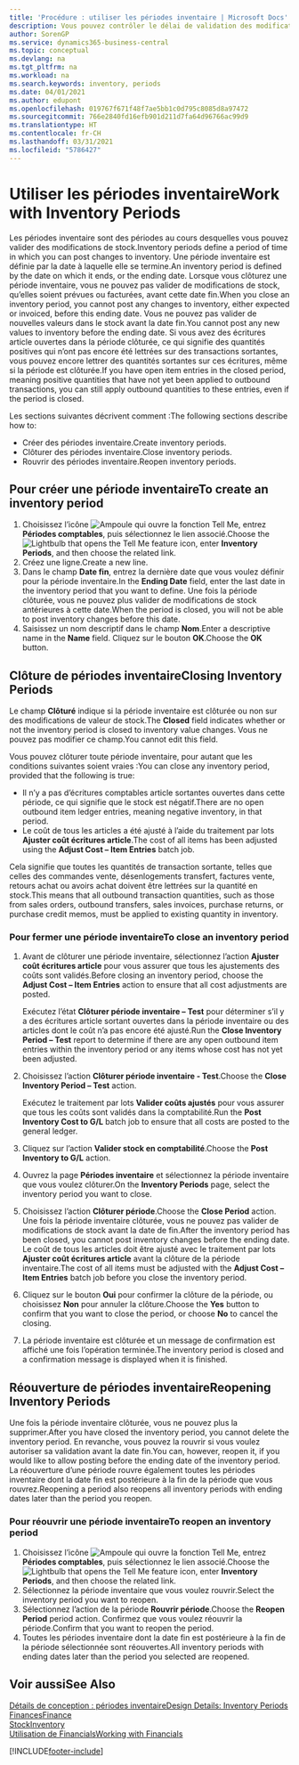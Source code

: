 ```yaml
---
title: 'Procédure : utiliser les périodes inventaire | Microsoft Docs'
description: Vous pouvez contrôler le délai de validation des modifications du stock en définissant des périodes inventaire.
author: SorenGP
ms.service: dynamics365-business-central
ms.topic: conceptual
ms.devlang: na
ms.tgt_pltfrm: na
ms.workload: na
ms.search.keywords: inventory, periods
ms.date: 04/01/2021
ms.author: edupont
ms.openlocfilehash: 019767f671f48f7ae5bb1c0d795c8085d8a97472
ms.sourcegitcommit: 766e2840fd16efb901d211d7fa64d96766ac99d9
ms.translationtype: HT
ms.contentlocale: fr-CH
ms.lasthandoff: 03/31/2021
ms.locfileid: "5786427"
---
```

# <a name="work-with-inventory-periods"></a><span data-ttu-id="8f9c3-103">Utiliser les périodes inventaire</span><span class="sxs-lookup"><span data-stu-id="8f9c3-103">Work with Inventory Periods</span></span>
<span data-ttu-id="8f9c3-104">Les périodes inventaire sont des périodes au cours desquelles vous pouvez valider des modifications de stock.</span><span class="sxs-lookup"><span data-stu-id="8f9c3-104">Inventory periods define a period of time in which you can post changes to inventory.</span></span> <span data-ttu-id="8f9c3-105">Une période inventaire est définie par la date à laquelle elle se termine.</span><span class="sxs-lookup"><span data-stu-id="8f9c3-105">An inventory period is defined by the date on which it ends, or the ending date.</span></span> <span data-ttu-id="8f9c3-106">Lorsque vous clôturez une période inventaire, vous ne pouvez pas valider de modifications de stock, qu’elles soient prévues ou facturées, avant cette date fin.</span><span class="sxs-lookup"><span data-stu-id="8f9c3-106">When you close an inventory period, you cannot post any changes to inventory, either expected or invoiced, before this ending date.</span></span> <span data-ttu-id="8f9c3-107">Vous ne pouvez pas valider de nouvelles valeurs dans le stock avant la date fin.</span><span class="sxs-lookup"><span data-stu-id="8f9c3-107">You cannot post any new values to inventory before the ending date.</span></span> <span data-ttu-id="8f9c3-108">Si vous avez des écritures article ouvertes dans la période clôturée, ce qui signifie des quantités positives qui n’ont pas encore été lettrées sur des transactions sortantes, vous pouvez encore lettrer des quantités sortantes sur ces écritures, même si la période est clôturée.</span><span class="sxs-lookup"><span data-stu-id="8f9c3-108">If you have open item entries in the closed period, meaning positive quantities that have not yet been applied to outbound transactions, you can still apply outbound quantities to these entries, even if the period is closed.</span></span>  

<span data-ttu-id="8f9c3-109">Les sections suivantes décrivent comment :</span><span class="sxs-lookup"><span data-stu-id="8f9c3-109">The following sections describe how to:</span></span>

* <span data-ttu-id="8f9c3-110">Créer des périodes inventaire.</span><span class="sxs-lookup"><span data-stu-id="8f9c3-110">Create inventory periods.</span></span>  
* <span data-ttu-id="8f9c3-111">Clôturer des périodes inventaire.</span><span class="sxs-lookup"><span data-stu-id="8f9c3-111">Close inventory periods.</span></span>  
* <span data-ttu-id="8f9c3-112">Rouvrir des périodes inventaire.</span><span class="sxs-lookup"><span data-stu-id="8f9c3-112">Reopen inventory periods.</span></span>  

## <a name="to-create-an-inventory-period"></a><span data-ttu-id="8f9c3-113">Pour créer une période inventaire</span><span class="sxs-lookup"><span data-stu-id="8f9c3-113">To create an inventory period</span></span>  
1. <span data-ttu-id="8f9c3-114">Choisissez l’icône ![Ampoule qui ouvre la fonction Tell Me](media/ui-search/search_small.png "Dites-moi ce que vous voulez faire"), entrez **Périodes comptables**, puis sélectionnez le lien associé.</span><span class="sxs-lookup"><span data-stu-id="8f9c3-114">Choose the ![Lightbulb that opens the Tell Me feature](media/ui-search/search_small.png "Tell me what you want to do") icon, enter **Inventory Periods**, and then choose the related link.</span></span>  
2. <span data-ttu-id="8f9c3-115">Créez une ligne.</span><span class="sxs-lookup"><span data-stu-id="8f9c3-115">Create a new line.</span></span>  
3. <span data-ttu-id="8f9c3-116">Dans le champ **Date fin**, entrez la dernière date que vous voulez définir pour la période inventaire.</span><span class="sxs-lookup"><span data-stu-id="8f9c3-116">In the **Ending Date** field, enter the last date in the inventory period that you want to define.</span></span> <span data-ttu-id="8f9c3-117">Une fois la période clôturée, vous ne pouvez plus valider de modifications de stock antérieures à cette date.</span><span class="sxs-lookup"><span data-stu-id="8f9c3-117">When the period is closed, you will not be able to post inventory changes before this date.</span></span>  
4. <span data-ttu-id="8f9c3-118">Saisissez un nom descriptif dans le champ **Nom**.</span><span class="sxs-lookup"><span data-stu-id="8f9c3-118">Enter a descriptive name in the **Name** field.</span></span> <span data-ttu-id="8f9c3-119">Cliquez sur le bouton **OK**.</span><span class="sxs-lookup"><span data-stu-id="8f9c3-119">Choose the **OK** button.</span></span>  

## <a name="closing-inventory-periods"></a><span data-ttu-id="8f9c3-120">Clôture de périodes inventaire</span><span class="sxs-lookup"><span data-stu-id="8f9c3-120">Closing Inventory Periods</span></span>  
<span data-ttu-id="8f9c3-121">Le champ **Clôturé** indique si la période inventaire est clôturée ou non sur des modifications de valeur de stock.</span><span class="sxs-lookup"><span data-stu-id="8f9c3-121">The **Closed** field indicates whether or not the inventory period is closed to inventory value changes.</span></span> <span data-ttu-id="8f9c3-122">Vous ne pouvez pas modifier ce champ.</span><span class="sxs-lookup"><span data-stu-id="8f9c3-122">You cannot edit this field.</span></span>  

<span data-ttu-id="8f9c3-123">Vous pouvez clôturer toute période inventaire, pour autant que les conditions suivantes soient vraies :</span><span class="sxs-lookup"><span data-stu-id="8f9c3-123">You can close any inventory period, provided that the following is true:</span></span>  

* <span data-ttu-id="8f9c3-124">Il n’y a pas d’écritures comptables article sortantes ouvertes dans cette période, ce qui signifie que le stock est négatif.</span><span class="sxs-lookup"><span data-stu-id="8f9c3-124">There are no open outbound item ledger entries, meaning negative inventory, in that period.</span></span>  
* <span data-ttu-id="8f9c3-125">Le coût de tous les articles a été ajusté à l’aide du traitement par lots **Ajuster coût écritures article**.</span><span class="sxs-lookup"><span data-stu-id="8f9c3-125">The cost of all items has been adjusted using the **Adjust Cost – Item Entries** batch job.</span></span>  

<span data-ttu-id="8f9c3-126">Cela signifie que toutes les quantités de transaction sortante, telles que celles des commandes vente, désenlogements transfert, factures vente, retours achat ou avoirs achat doivent être lettrées sur la quantité en stock.</span><span class="sxs-lookup"><span data-stu-id="8f9c3-126">This means that all outbound transaction quantities, such as those from sales orders, outbound transfers, sales invoices, purchase returns, or purchase credit memos, must be applied to existing quantity in inventory.</span></span>  

### <a name="to-close-an-inventory-period"></a><span data-ttu-id="8f9c3-127">Pour fermer une période inventaire</span><span class="sxs-lookup"><span data-stu-id="8f9c3-127">To close an inventory period</span></span>  
1. <span data-ttu-id="8f9c3-128">Avant de clôturer une période inventaire, sélectionnez l’action **Ajuster coût écritures article** pour vous assurer que tous les ajustements des coûts sont validés.</span><span class="sxs-lookup"><span data-stu-id="8f9c3-128">Before closing an inventory period, choose the **Adjust Cost – Item Entries** action to ensure that all cost adjustments are posted.</span></span>

     <span data-ttu-id="8f9c3-129">Exécutez l’état **Clôturer période inventaire – Test** pour déterminer s’il y a des écritures article sortant ouvertes dans la période inventaire ou des articles dont le coût n’a pas encore été ajusté.</span><span class="sxs-lookup"><span data-stu-id="8f9c3-129">Run the **Close Inventory Period – Test** report to determine if there are any open outbound item entries within the inventory period or any items whose cost has not yet been adjusted.</span></span>  
2. <span data-ttu-id="8f9c3-130">Choisissez l’action **Clôturer période inventaire - Test**.</span><span class="sxs-lookup"><span data-stu-id="8f9c3-130">Choose the **Close Inventory Period – Test** action.</span></span>  

     <span data-ttu-id="8f9c3-131">Exécutez le traitement par lots **Valider coûts ajustés** pour vous assurer que tous les coûts sont validés dans la comptabilité.</span><span class="sxs-lookup"><span data-stu-id="8f9c3-131">Run the **Post Inventory Cost to G/L** batch job to ensure that all costs are posted to the general ledger.</span></span>  
3. <span data-ttu-id="8f9c3-132">Cliquez sur l’action **Valider stock en comptabilité**.</span><span class="sxs-lookup"><span data-stu-id="8f9c3-132">Choose the **Post Inventory to G/L** action.</span></span>  
4. <span data-ttu-id="8f9c3-133">Ouvrez la page **Périodes inventaire** et sélectionnez la période inventaire que vous voulez clôturer.</span><span class="sxs-lookup"><span data-stu-id="8f9c3-133">On the **Inventory Periods** page, select the inventory period you want to close.</span></span>  
5. <span data-ttu-id="8f9c3-134">Choisissez l’action **Clôturer période**.</span><span class="sxs-lookup"><span data-stu-id="8f9c3-134">Choose the **Close Period** action.</span></span> <span data-ttu-id="8f9c3-135">Une fois la période inventaire clôturée, vous ne pouvez pas valider de modifications de stock avant la date de fin.</span><span class="sxs-lookup"><span data-stu-id="8f9c3-135">After the inventory period has been closed, you cannot post inventory changes before the ending date.</span></span> <span data-ttu-id="8f9c3-136">Le coût de tous les articles doit être ajusté avec le traitement par lots **Ajuster coût écritures article** avant la clôture de la période inventaire.</span><span class="sxs-lookup"><span data-stu-id="8f9c3-136">The cost of all items must be adjusted with the **Adjust Cost – Item Entries** batch job before you close the inventory period.</span></span>  
6. <span data-ttu-id="8f9c3-137">Cliquez sur le bouton **Oui** pour confirmer la clôture de la période, ou choisissez **Non** pour annuler la clôture.</span><span class="sxs-lookup"><span data-stu-id="8f9c3-137">Choose the **Yes** button to confirm that you want to close the period, or choose **No** to cancel the closing.</span></span>  
7. <span data-ttu-id="8f9c3-138">La période inventaire est clôturée et un message de confirmation est affiché une fois l’opération terminée.</span><span class="sxs-lookup"><span data-stu-id="8f9c3-138">The inventory period is closed and a confirmation message is displayed when it is finished.</span></span>  

## <a name="reopening-inventory-periods"></a><span data-ttu-id="8f9c3-139">Réouverture de périodes inventaire</span><span class="sxs-lookup"><span data-stu-id="8f9c3-139">Reopening Inventory Periods</span></span>  
<span data-ttu-id="8f9c3-140">Une fois la période inventaire clôturée, vous ne pouvez plus la supprimer.</span><span class="sxs-lookup"><span data-stu-id="8f9c3-140">After you have closed the inventory period, you cannot delete the inventory period.</span></span> <span data-ttu-id="8f9c3-141">En revanche, vous pouvez la rouvrir si vous voulez autoriser sa validation avant la date fin.</span><span class="sxs-lookup"><span data-stu-id="8f9c3-141">You can, however, reopen it, if you would like to allow posting before the ending date of the inventory period.</span></span> <span data-ttu-id="8f9c3-142">La réouverture d’une période rouvre également toutes les périodes inventaire dont la date fin est postérieure à la fin de la période que vous rouvrez.</span><span class="sxs-lookup"><span data-stu-id="8f9c3-142">Reopening a period also reopens all inventory periods with ending dates later than the period you reopen.</span></span>  

### <a name="to-reopen-an-inventory-period"></a><span data-ttu-id="8f9c3-143">Pour réouvrir une période inventaire</span><span class="sxs-lookup"><span data-stu-id="8f9c3-143">To reopen an inventory period</span></span>  
1. <span data-ttu-id="8f9c3-144">Choisissez l’icône ![Ampoule qui ouvre la fonction Tell Me](media/ui-search/search_small.png "Dites-moi ce que vous voulez faire"), entrez **Périodes comptables**, puis sélectionnez le lien associé.</span><span class="sxs-lookup"><span data-stu-id="8f9c3-144">Choose the ![Lightbulb that opens the Tell Me feature](media/ui-search/search_small.png "Tell me what you want to do") icon, enter **Inventory Periods**, and then choose the related link.</span></span>  
2. <span data-ttu-id="8f9c3-145">Sélectionnez la période inventaire que vous voulez rouvrir.</span><span class="sxs-lookup"><span data-stu-id="8f9c3-145">Select the inventory period you want to reopen.</span></span>  
3. <span data-ttu-id="8f9c3-146">Sélectionnez l’action de la période **Rouvrir période**.</span><span class="sxs-lookup"><span data-stu-id="8f9c3-146">Choose the **Reopen Period** period action.</span></span> <span data-ttu-id="8f9c3-147">Confirmez que vous voulez réouvrir la période.</span><span class="sxs-lookup"><span data-stu-id="8f9c3-147">Confirm that you want to reopen the period.</span></span>  
4. <span data-ttu-id="8f9c3-148">Toutes les périodes inventaire dont la date fin est postérieure à la fin de la période sélectionnée sont réouvertes.</span><span class="sxs-lookup"><span data-stu-id="8f9c3-148">All inventory periods with ending dates later than the period you selected are reopened.</span></span>  

## <a name="see-also"></a><span data-ttu-id="8f9c3-149">Voir aussi</span><span class="sxs-lookup"><span data-stu-id="8f9c3-149">See Also</span></span>  
[<span data-ttu-id="8f9c3-150">Détails de conception : périodes inventaire</span><span class="sxs-lookup"><span data-stu-id="8f9c3-150">Design Details: Inventory Periods</span></span>](design-details-inventory-periods.md)  
[<span data-ttu-id="8f9c3-151">Finances</span><span class="sxs-lookup"><span data-stu-id="8f9c3-151">Finance</span></span>](finance.md)  
[<span data-ttu-id="8f9c3-152">Stock</span><span class="sxs-lookup"><span data-stu-id="8f9c3-152">Inventory</span></span>](inventory-manage-inventory.md)  
[<span data-ttu-id="8f9c3-153">Utilisation de Financials</span><span class="sxs-lookup"><span data-stu-id="8f9c3-153">Working with Financials</span></span>](ui-work-product.md)


[!INCLUDE[footer-include](includes/footer-banner.md)]
